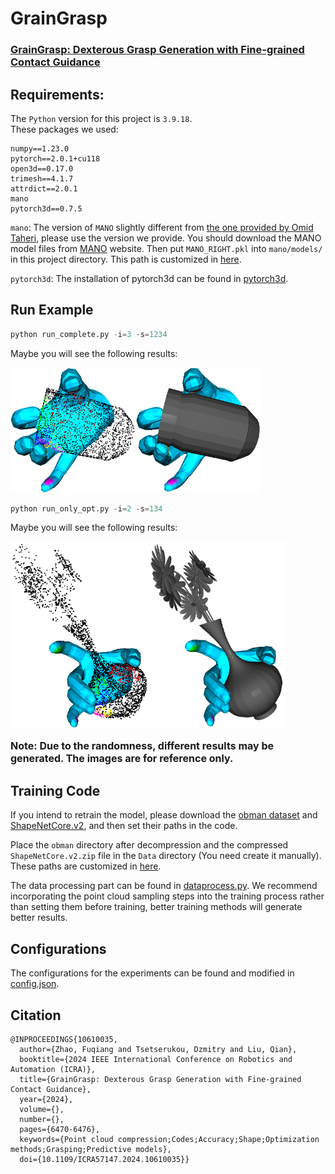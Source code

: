# GrainGrasp
### [GrainGrasp: Dexterous Grasp Generation with Fine-grained Contact Guidance](https://arxiv.org/abs/2405.09310)

## Requirements:
The ```Python``` version for this project is ```3.9.18```.  
These packages we used:
```
numpy==1.23.0
pytorch==2.0.1+cu118
open3d==0.17.0
trimesh==4.1.7
attrdict==2.0.1
mano
pytorch3d==0.7.5
```

```mano```:  The version of ```MANO``` slightly different from [the one provided by Omid Taheri](https://github.com/otaheri/MANO), please use the version we provide. You should download the MANO model files from [MANO](http://mano.is.tue.mpg.de/) website. Then put ```MANO_RIGHT.pkl``` into ```mano/models/``` in this project directory. This path is customized in [here](config.json#L6).

```pytorch3d```: The installation of pytorch3d can be found in [pytorch3d](https://github.com/facebookresearch/pytorch3d).

## Run Example
```Python
python run_complete.py -i=3 -s=1234
```
Maybe you will see the following results:

<img src=".imgs/complete_3_pc.png" alt="complete" width="200" height="200"/><img src=".imgs/complete_3_mesh.png" alt="complete" width="200" height="200"/>


```Python
python run_only_opt.py -i=2 -s=134
```
Maybe you will see the following results:

<img src=".imgs/only_2_mesh.png" alt="complete" width="220" height="300"/><img src=".imgs/only_2_pc.png" alt="complete" width="220" height="300"/>

<font size=3>**Note: Due to the randomness, different results may be generated. The images are for reference only.**</font>


## Training Code
If you intend to retrain the model, please download the [obman dataset](https://www.di.ens.fr/willow/research/obman/data/) and [ShapeNetCore.v2](https://shapenet.org/), and then set their paths in the code.

Place the ```obman``` directory after decompression and the compressed
```ShapeNetCore.v2.zip``` file in the ```Data``` directory (You need create it manually). These paths are customized in [here](config.json#L26-L27).

The data processing part can be found in [dataprocess.py](dataprocess.py). We recommend incorporating the point cloud sampling steps into the training process rather than setting them before training, better training methods will generate better results.

## Configurations
The configurations for the experiments can be found and modified in [config.json](config.json).




## Citation

```
@INPROCEEDINGS{10610035,
  author={Zhao, Fuqiang and Tsetserukou, Dzmitry and Liu, Qian},
  booktitle={2024 IEEE International Conference on Robotics and Automation (ICRA)}, 
  title={GrainGrasp: Dexterous Grasp Generation with Fine-grained Contact Guidance}, 
  year={2024},
  volume={},
  number={},
  pages={6470-6476},
  keywords={Point cloud compression;Codes;Accuracy;Shape;Optimization methods;Grasping;Predictive models},
  doi={10.1109/ICRA57147.2024.10610035}}
```
